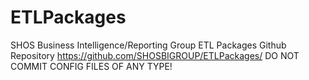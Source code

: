 # ETLPackages
SHOS Business Intelligence/Reporting Group ETL Packages
Github Repository https://github.com/SHOSBIGROUP/ETLPackages/
DO NOT COMMIT CONFIG FILES OF ANY TYPE!
